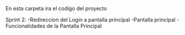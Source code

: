 En esta carpeta ira el codigo del proyecto 

Sprint 2:
  -Redireccion del Login a pantalla principal
  -Pantalla principal
  -Funcionalidades de la Pantalla Principal

